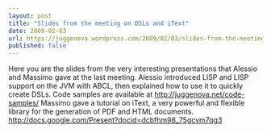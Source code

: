```yaml
---
layout: post
title: "Slides from the meeting on DSLs and iText"
date: 2009-02-03
url: https://juggenova.wordpress.com/2009/02/03/slides-from-the-meeting-on-dsls-and-itext/
published: false 
---
```


Here you are the slides from the very interesting presentations that Alessio and Massimo gave at the last meeting. Alessio introduced LISP and LISP support on the JVM with ABCL, then explained how to use it to quickly create DSLs. Code samples are available at http://juggenova.net/code-samples/ Massimo gave a tutorial on iText, a very powerful and flexible library for the generation of PDF and HTML documents. http://docs.google.com/Present?docid=dcbfhm98_75gcvm7qg3 